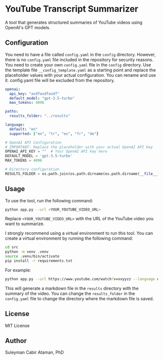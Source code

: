 # YouTube Transcript Summarizer

A tool that generates structured summaries of YouTube videos using OpenAI's GPT models.

## Configuration

You need to have a file called `config.yaml` in the `config` directory. However, there is no `config.yaml` file included in the repository for security reasons. You need to create your own `config.yaml` file in the `config` directory. Use the template file `__config_template.yaml` as a starting point and replace the placeholder values with your actual configuration. You can rename and use it. config.yaml file will be excluded from the repository.

```yaml
openai:
  api_key: "asdfasdfasdf"
  default_model: "gpt-3.5-turbo"
  max_tokens: 4096

paths:
  results_folder: "../results"

language:
  default: "en"
  supported: ["en", "tr", "es", "fr", "de"]
```

```python
# OpenAI API Configuration
# IMPORTANT: Replace the placeholder with your actual OpenAI API key
OPENAI_API_KEY = ""  # Your OpenAI API key here
DEFAULT_MODEL = 'gpt-3.5-turbo'
MAX_TOKENS = 4096

# Directory configuration
RESULTS_FOLDER = os.path.join(os.path.dirname(os.path.dirname(__file__)), 'results')
```

## Usage

To use the tool, run the following command:

```bash
python app.py --url <YOUR_YOUTUBE_VIDEO_URL>
```

Replace `<YOUR_YOUTUBE_VIDEO_URL>` with the URL of the YouTube video you want to summarize.

I strongly recommend using a virtual environment to run this tool. You can create a virtual environment by running the following command:

```bash
cd src
python -m venv .venv
source .venv/bin/activate
pip install -r requirements.txt
```

For example:

```bash
python app.py --url https://www.youtube.com/watch?v=xxyyzz --language en
```

This will generate a markdown file in the `results` directory with the summary of the video. You can change the `results_folder` in the `config.yaml` file to change the directory where the markdown file is saved.

## License

MIT License

## Author

Suleyman Cabir Ataman, PhD

